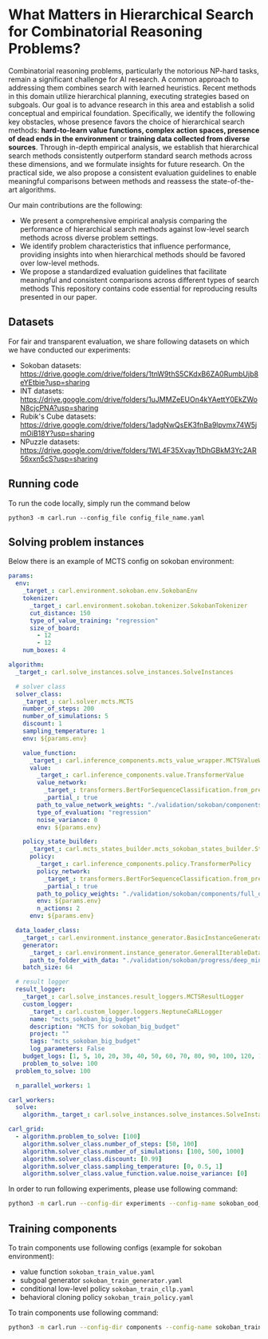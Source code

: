 # What Matters in Hierarchical Search for Combinatorial Reasoning Problems?

Combinatorial reasoning problems, particularly the notorious NP-hard tasks, remain a significant challenge for AI research. A common approach to addressing them combines search with learned heuristics. Recent methods in this domain utilize hierarchical planning, executing strategies based on subgoals. Our goal is to advance research in this area and establish a solid conceptual and empirical foundation. 
Specifically, we identify the following key obstacles, whose presence favors the choice of hierarchical search methods: **hard-to-learn value functions, complex action spaces, presence of dead ends in the environment** or **training data collected from diverse sources**. Through in-depth empirical analysis, we establish that hierarchical search methods consistently outperform standard search methods across these dimensions, and we formulate insights for future research. On the practical side, we also propose a consistent evaluation guidelines to enable meaningful comparisons between methods and reassess the state-of-the-art algorithms.

Our main contributions are the following:
- We present a comprehensive empirical analysis comparing the performance of hierarchical search methods against low-level search methods across diverse problem settings.
- We identify problem characteristics that influence performance, providing insights into when hierarchical methods should be favored over low-level methods.
- We propose a standardized evaluation guidelines that facilitate meaningful and consistent comparisons across different types of search methods
This repository contains code essential for reproducing results presented in our paper. 


## Datasets
For fair and transparent evaluation, we share following datasets on which we have conducted our experiments:
- Sokoban datasets: https://drive.google.com/drive/folders/1tnW9thS5CKdxB6ZA0RumbUjb8eYEtbie?usp=sharing
- INT datasets: https://drive.google.com/drive/folders/1uJMMZeEUOn4kYAettY0EkZWoN8cjcPNA?usp=sharing
- Rubik's Cube datasets: https://drive.google.com/drive/folders/1adgNwQsEK3fnBa9lpvmx74W5jmOiB18Y?usp=sharing
- NPuzzle datasets: https://drive.google.com/drive/folders/1WL4F35XvayTtDhGBkM3Yc2AR56xxn5cS?usp=sharing

## Running code

To run the code locally, simply run the command below

`python3 -m carl.run --config_file config_file_name.yaml`

## Solving problem instances

Below there is an example of MCTS config on sokoban environment:

```yaml
params:
  env:
    _target_: carl.environment.sokoban.env.SokobanEnv
    tokenizer:
      _target_: carl.environment.sokoban.tokenizer.SokobanTokenizer
      cut_distance: 150
      type_of_value_training: "regression"
      size_of_board:
        - 12
        - 12
    num_boxes: 4

algorithm:
  _target_: carl.solve_instances.solve_instances.SolveInstances

  # solver class
  solver_class:
    _target_: carl.solver.mcts.MCTS
    number_of_steps: 200
    number_of_simulations: 5
    discount: 1
    sampling_temperature: 1
    env: ${params.env}

    value_function:
      _target_: carl.inference_components.mcts_value_wrapper.MCTSValueWrapper
      value:
        _target_: carl.inference_components.value.TransformerValue
        value_network:
          _target_: transformers.BertForSequenceClassification.from_pretrained
          _partial_: true
        path_to_value_network_weights: "./validation/sokoban/components/full_data/value/checkpoint-1343100"
        type_of_evaluation: "regression"
        noise_variance: 0
        env: ${params.env}

    policy_state_builder:
      _target_: carl.mcts_states_builder.mcts_sokoban_states_builder.StateBuilderSokoban
      policy:
        _target_: carl.inference_components.policy.TransformerPolicy
        policy_network:
          _target_: transformers.BertForSequenceClassification.from_pretrained
          _partial_: true
        path_to_policy_weights: "./validation/sokoban/components/full_data/policy/checkpoint-94820"
        env: ${params.env}
        n_actions: 2
      env: ${params.env}

  data_loader_class:
    _target_: carl.environment.instance_generator.BasicInstanceGenerator
    generator:
      _target_: carl.environment.instance_generator.GeneralIterableDataLoader
      path_to_folder_with_data: "./validation/sokoban/progress/deep_mind_12_12_4"
    batch_size: 64

  # result logger
  result_logger:
    _target_: carl.solve_instances.result_loggers.MCTSResultLogger
    custom_logger:
      _target_: carl.custom_logger.loggers.NeptuneCaRLLogger
      name: "mcts_sokoban_big_budget"
      description: "MCTS for sokoban_big_budget"
      project: ""
      tags: "mcts_sokoban_big_budget"
      log_parameters: False
    budget_logs: [1, 5, 10, 20, 30, 40, 50, 60, 70, 80, 90, 100, 120, 140, 160, 180, 200, 250, 300, 350, 400, 450, 500, 600, 800, 1000, 2000, 2500, 3000, 4000, 5000, 10000,  50000, 100000, 500000, 1000000, 5000000]
    problem_to_solve: 100
  problem_to_solve: 100

  n_parallel_workers: 1

carl_workers:
  solve:
    algorithm._target_: carl.solve_instances.solve_instances.SolveInstances

carl_grid:
  - algorithm.problem_to_solve: [100]
    algorithm.solver_class.number_of_steps: [50, 100]
    algorithm.solver_class.number_of_simulations: [100, 500, 1000]
    algorithm.solver_class.discount: [0.99]
    algorithm.solver_class.sampling_temperature: [0, 0.5, 1]
    algorithm.solver_class.value_function.value.noise_variance: [0]
```

In order to run following experiments, please use following command:

```bash
python3 -m carl.run --config-dir experiments --config-name sokoban_ood_10b_mcts_solve hydra/launcher=basic --multirun
```

## Training components

To train components use following configs (example for sokoban environment):
- value function `sokoban_train_value.yaml`
- subgoal generator `sokoban_train_generator.yaml`
- conditional low-level policy `sokoban_train_cllp.yaml`
- behavioral cloning policy `sokoban_train_policy.yaml`

To train components use following command:

```bash
python3 -m carl.run --config-dir components --config-name sokoban_train_value hydra/launcher=basic --multirun
```